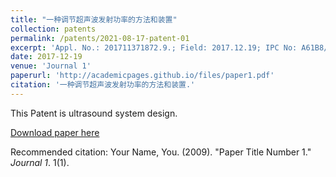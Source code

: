 ```yaml
---
title: "一种调节超声波发射功率的方法和装置"
collection: patents
permalink: /patents/2021-08-17-patent-01
excerpt: 'Appl. No.: 201711371872.9.; Field: 2017.12.19; IPC No: A61B8/00'
date: 2017-12-19
venue: 'Journal 1'
paperurl: 'http://academicpages.github.io/files/paper1.pdf'
citation: '一种调节超声波发射功率的方法和装置.'
---
```

This Patent is ultrasound system design.

[Download paper here](http://academicpages.github.io/files/paper1.pdf)

Recommended citation: Your Name, You. (2009). "Paper Title Number 1." <i>Journal 1</i>. 1(1).
